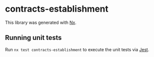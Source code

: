 # contracts-establishment

This library was generated with [Nx](https://nx.dev).

## Running unit tests

Run `nx test contracts-establishment` to execute the unit tests via [Jest](https://jestjs.io).
